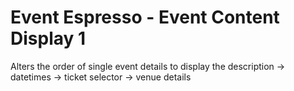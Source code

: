 # Event Espresso - Event Content Display 1
Alters the order of single event details to display the description -> datetimes -> ticket selector -> venue details
